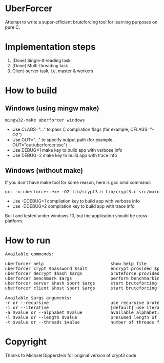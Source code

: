 # UberForcer

Attempt to write a super-efficient bruteforcing tool for learning purposes on pure C.

# Implementation steps

1. [Done] Single-threading task
2. [Done] Multi-threading task
3. Client-server task, i.e. master & workers

# How to build
## Windows (using mingw make)
<pre>
mingw32-make uberforcer_windows
</pre>

- Use CLAGS="..." to pass C compilation flags (for example, CFLAGS="-O2")
- Use OUT="..." to specify output path (for example, OUT="out/uberforcer.exe")
- Use DEBUG=1 make key to build app with verbose info
- Use DEBUG=2 make key to build app with trace info

## Windows (without make)
If you don't have make tool for some reason, here is gcc cmd command:
<pre>
gcc -o uberforcer.exe -O2 lib/crypt3.h lib/crypt3.c src/main.c src/common.h src/config.h src/check.c src/check.h src/bruteforce.c src/bruteforce.h src/parse_args.h src/parse_args.c src/struct.h src/queue.h src/queue.c src/workers.h src/workers.c src/network.h src/network.c src/workers_network.h src/workers_network.c -lpthread -lws2_32
</pre>

- Use -DDEBUG=1 compilation key to build app with verbose info
- Use -DDEBUG=2 compilation key to build app with trace info

Built and tested under windows 10, but the application should be cross-platform.

# How to run
<pre>
Available commands:  

uberforcer help                          show help file  
uberforcer crypt $password $salt         encrypt provided $password, using provided $salt
uberforcer decrypt $hash $args           bruteforce provided $hash, using additional arguments $args [optional]. available arguments: -r, -i, -a, -l, -t
uberforcer benchmark $args               perform benchmarking, using bruteforcing arguments $args [optional]. available arguments: -r, -i, -a, -l, -t
uberforcer server $hash $port $args      start bruteforcing server on the provided port, to bruteforce $hash, using bruteforcing arguments $args [optional]. available arguments: -r, -i, -a, -l
uberforcer client $host $port $args      start bruteforcing client to connect to server on $host:$port, using bruteforcing arguments $args [optional]. available arguments: -r, -i, -t

Available $args arguments:
-r or --recursive                        use recursive bruteforcing algorithm; mutually exclusive with --iterative
-i or --iterative                        [default] use iterative bruteforcing algorithm; mutually exclusive with --recursive
-a $value or --alphabet $value           available alphabet; default: [A-Za-z0-9]
-l $value or --length $value             presumed length of password; default: 4
-t $value or --threads $value            number of threads for multithreading bruteforce; default: 1
</pre>
  
# Copyright
Thanks to Michael Dipperstein for original version of crypt3 code

